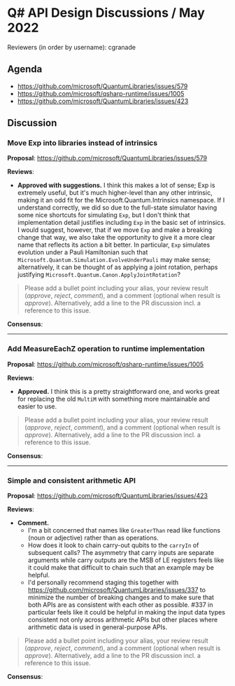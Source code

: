 # Q# API Design Discussions / May 2022

Reviewers (in order by username): cgranade

## Agenda

- https://github.com/microsoft/QuantumLibraries/issues/579
- https://github.com/microsoft/qsharp-runtime/issues/1005
- https://github.com/microsoft/QuantumLibraries/issues/423

## Discussion

### Move Exp into libraries instead of intrinsics

**Proposal**: https://github.com/microsoft/QuantumLibraries/issues/579

**Reviews**:
- **Approved with suggestions.** I think this makes a lot of sense; Exp is extremely useful, but it's much higher-level than any other intrinsic, making it an odd fit for the Microsoft.Quantum.Intrinsics namespace. If I understand correctly, we did so due to the full-state simulator having some nice shortcuts for simulating `Exp`, but I don't think that implementation detail justifies including `Exp` in the basic set of intrinsics.
 I would suggest, however, that if we move `Exp` and make a breaking change that way, we also take the opportunity to give it a more clear name that reflects its action a bit better. In particular, `Exp` simulates evolution under a Pauli Hamiltonian such that `Microsoft.Quantum.Simulation.EvolveUnderPauli` may make sense; alternatively, it can be thought of as applying a joint rotation, perhaps justifying `Microsoft.Quantum.Canon.ApplyJointRotation`?

> Please add a bullet point including your alias, your review result (*approve*, *reject*, *comment*), and a comment (optional when result is *approve*).  Alternatively, add a line to the PR discussion incl. a reference to this issue.

**Consensus**:

---

### Add MeasureEachZ operation to runtime implementation

**Proposal**: https://github.com/microsoft/qsharp-runtime/issues/1005

**Reviews**:
- **Approved.** I think this is a pretty straightforward one, and works great for replacing the old `MultiM` with something more maintainable and easier to use.
> Please add a bullet point including your alias, your review result (*approve*, *reject*, *comment*), and a comment (optional when result is *approve*).  Alternatively, add a line to the PR discussion incl. a reference to this issue.

**Consensus**:

---

### Simple and consistent arithmetic API

**Proposal**: https://github.com/microsoft/QuantumLibraries/issues/423

**Reviews**:

- **Comment.**
  - I'm a bit concerned that names like `GreaterThan` read like functions (noun or adjective) rather than as operations.
  - How does it look to chain carry-out qubits to the `carryIn` of subsequent calls? The asymmetry that carry inputs are separate arguments while carry outputs are the MSB of LE registers feels like it could make that difficult to chain such that an example may be helpful.
  - I'd personally recommend staging this together with https://github.com/microsoft/QuantumLibraries/issues/337 to minimize the number of breaking changes and to make sure that both APIs are as consistent with each other as possible. #337 in particular feels like it could be helpful in making the input data types consistent not only across arithmetic APIs but other places where arithmetic data is used in general-purpose APIs.

> Please add a bullet point including your alias, your review result (*approve*, *reject*, *comment*), and a comment (optional when result is *approve*).  Alternatively, add a line to the PR discussion incl. a reference to this issue.

**Consensus**:
